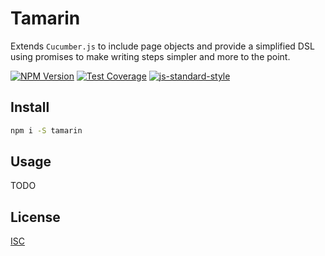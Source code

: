 # Tamarin

Extends `Cucumber.js` to include page objects and provide a simplified DSL using promises to make writing steps simpler and more to the point.

[![NPM Version][npm-image]][npm-url]
[![Test Coverage][coveralls-image]][coveralls-url]
[![js-standard-style][standard-image]][standard-url]


## Install

```bash
npm i -S tamarin
```

## Usage

TODO

## License

[ISC](http://www.isc.org/downloads/software-support-policy/isc-license/)

[npm-image]: https://img.shields.io/npm/v/tamarin.svg
[npm-url]: https://npmjs.org/package/tamarin
[coveralls-image]: https://img.shields.io/coveralls/live-js/tamarin/master.svg
[coveralls-url]: https://coveralls.io/r/live-js/tamarin?branch=master
[standard-image]: https://img.shields.io/badge/code%20style-standard-brightgreen.svg
[standard-url]: http://standardjs.com
